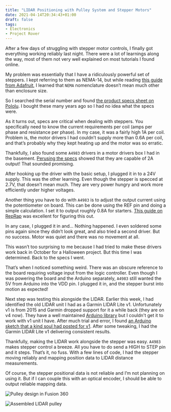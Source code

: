 ```yaml
---
title: "LIDAR Positioning with Pulley System and Stepper Motors"
date: 2021-04-14T20:34:43+01:00
draft: false
tags:
- Electronics
- Project Rover
---
```

After a few days of struggling with stepper motor controls, I finally got everything working reliably last night. There were a lot of learnings along the way, most of them not very well explained on most tutorials I found online.

My problem was essentially that I have a ridiculously powerful set of steppers. I kept referring to them as NEMA-14, but while reading [this guide from Adafruit](https://cdn-learn.adafruit.com/downloads/pdf/all-about-stepper-motors.pdf), I learned that `NEMA` nomenclature doesn’t mean much other than enclosure size. 

So I searched the serial number and found [the product specs sheet on Pololu](https://www.pololu.com/file/0J689/SY35ST36-1004A.pdf). I bought these many years ago so I had no idea what the specs were.

As it turns out, specs are critical when dealing with steppers. You specifically need to know the current requirements per coil (amps per phase and resistance per phase). In my case, it was a fairly high 1A per coil. Problem is, the motor drivers I had couldn’t supply more than 0.6A per coil, and that’s probably why they kept heating up and the motor was so erratic.

Thankfully, I also found some `A4983` drivers in a motor drivers box I had in the basement. [Perusing the specs](https://www.pololu.com/product/1202) showed that they are capable of 2A output! That sounded promising.

After hooking up the driver with the basic setup, I plugged it in to a 24V supply. This was the other learning. Even though the stepper is specced at 2.7V, that doesn’t mean much. They are very power hungry and work more efficiently under higher voltages.

Another thing you have to do with `A4983` is to adjust the output current using the potentiometer on board. This can be done using the REF pin and doing a simple calculation. I set it to output roughly 0.8A for starters. [This guide on RepRap](https://reprap.org/wiki/Pololu_stepper_driver_board) was excellent for figuring this out.

In any case, I plugged it in and... Nothing happened. I even soldered some pins again since they didn’t look great, and also tried a second driver. But no success. Motor was quiet and there was no movement at all.

This wasn’t too surprising to me because I had tried to make these drivers work back in October for a Halloween project. But this time I was determined. Back to the specs I went. 

That’s when I noticed something weird. There was an obscure reference to the board requiring voltage input from the logic controller. Even though I was powering the board and the Arduino separately, `A4983` still wanted the 5V from Arduino into the VDD pin. I plugged it in, and the stepper burst into motion as expected!

Next step was testing this alongside the LIDAR. Earlier this week, I had identified the old LIDAR unit I had as a Garmin LIDAR Lite v1. Unfortunately v1 is from 2015 and Garmin dropped support for it a while back (they are on v4 now). They have a well maintained [Arduino library](https://github.com/garmin/LIDARLite_Arduino_Library) but I couldn't get it to work with v1 unit I have. After much trial and error, I found [an Arduino sketch that a kind soul had posted for v1](https://github.com/liftthis/Lidar-Lite-V1). After some tweaking, I had the Garmin LIDAR Lite v1 delivering consistent results.

Thankfully, making the LIDAR work alongside the stepper was easy. `A4983` makes stepper control a breeze. All you have to do send a HIGH to STEP pin and it steps. That’s it, no fuss.  With a few lines of code, I had the stepper moving reliably and mapping position data to LIDAR distance measurements. 

Of course, the stepper positional data is not reliable and I’m not planning on using it. But if I can couple this with an optical encoder, I should be able to output reliable mapping data. 

![Pulley design in Fusion 360](/content/project-rover/pulley-design.jpg)

![Assembled LIDAR pulley](/content/project-rover/lidar-pulley.jpg)